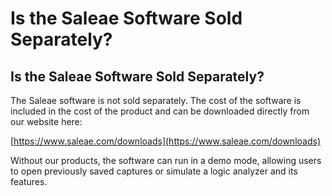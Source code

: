 # Is the Saleae Software Sold Separately?

## Is the Saleae Software Sold Separately?

The Saleae software is not sold separately. The cost of the software is included in the cost of the product and can be downloaded directly from our website here:

[https://www.saleae.com/downloads](https://www.saleae.com/downloads)

Without our products, the software can run in a demo mode, allowing users to open previously saved captures or simulate a logic analyzer and its features.

